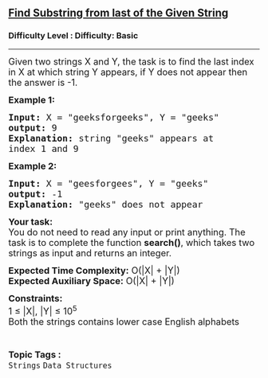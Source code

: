 <h2><a href="https://www.geeksforgeeks.org/problems/find-substring-from-last-of-the-given-string3440/1?page=12&difficulty=Basic&status=unsolved,attempted&sortBy=accuracy">Find Substring from last of the Given String</a></h2><h3>Difficulty Level : Difficulty: Basic</h3><hr><div class="problems_problem_content__Xm_eO"><p><span style="font-size:18px">Given two strings X and Y, the task is to find the last index in X at which string Y appears, if Y does not appear then the answer is -1. </span></p>

<p><span style="font-size:18px"><strong>Example 1:</strong></span></p>

<pre><span style="font-size:18px"><strong>Input:</strong> X = "geeksforgeeks", Y = "geeks"
<strong>output:</strong> 9
<strong>Explanation:</strong> string "geeks" appears at 
index 1 and 9</span></pre>

<p><span style="font-size:18px"><strong>Example 2:</strong></span></p>

<pre><span style="font-size:18px"><strong>Input:</strong> X = "geesforgees", Y = "geeks" 
<strong>output:</strong> -1 
<strong>Explanation:</strong> "geeks" does not appear</span></pre>

<p><span style="font-size:18px"><strong>Your task:</strong><br>
You do not need to read any input or print anything. The task is to complete the function <strong>search()</strong>, which takes two strings as input and returns an integer. </span></p>

<p><span style="font-size:18px"><strong>Expected Time Complexity:</strong>&nbsp;O(|X| + |Y|)<br>
<strong>Expected Auxiliary Space:</strong>&nbsp;O(|X| + |Y|)</span></p>

<p><span style="font-size:18px"><strong>Constraints:</strong></span><br>
<span style="font-size:18px">1 ≤ |X|, |Y| ≤ 10<sup>5</sup><br>
Both the strings contains lower case English alphabets </span></p>
</div><br><p><span style=font-size:18px><strong>Topic Tags : </strong><br><code>Strings</code>&nbsp;<code>Data Structures</code>&nbsp;